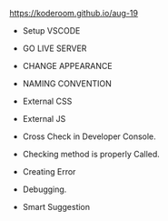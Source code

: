 https://koderoom.github.io/aug-19

* Setup VSCODE
* GO LIVE SERVER
* CHANGE APPEARANCE

* NAMING CONVENTION
* External CSS
* External JS
* Cross Check in Developer Console.

* Checking method is properly Called.
* Creating Error
* Debugging.
* Smart Suggestion
